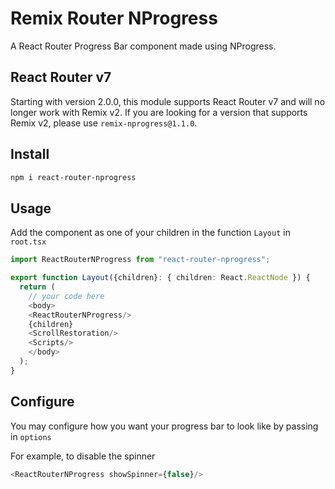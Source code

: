 # Remix Router NProgress

A React Router Progress Bar component made using NProgress.

## React Router v7

Starting with version 2.0.0, this module supports React Router v7 and will no longer work with Remix v2.
If you are looking for a version that supports Remix v2, please use `remix-nprogress@1.1.0`.

## Install

```bash
npm i react-router-nprogress
```

## Usage

Add the component as one of your children in the function `Layout` in `root.tsx`

```typescript jsx
import ReactRouterNProgress from "react-router-nprogress";

export function Layout({children}: { children: React.ReactNode }) {
  return (
    // your code here
    <body>
    <ReactRouterNProgress/>
    {children}
    <ScrollRestoration/>
    <Scripts/>
    </body>
  );
}
```

## Configure

You may configure how you want your progress bar to look like by passing in `options`

For example, to disable the spinner

```typescript jsx
<ReactRouterNProgress showSpinner={false}/>
```

